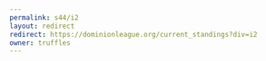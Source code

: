 ```yaml
---
permalink: s44/i2
layout: redirect
redirect: https://dominionleague.org/current_standings?div=i2
owner: truffles
---
```

